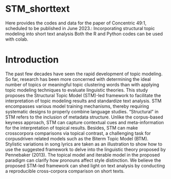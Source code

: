 # STM_shorttext
Here provides the codes and data for the paper of Concentric 49:1, scheduled to be published in June 2023.:
Incorporating structural topic modeling into short text analysis
Both the R and Python codes can be used with colab. 
# Introduction
The past few decades have seen the rapid development of topic modeling.
So far, research has been more concerned with determining the ideal
number of topics or meaningful topic clustering words than with applying
topic modeling techniques to evaluate linguistic theories. This study
proposes the Structural Topic Model (STM)-led framework to facilitate the
interpretation of topic modeling results and standardize text analysis. STM
encompasses various model training mechanisms, thereby requiring
systematic designs to properly combine language studies. “Structural” in
STM refers to the inclusion of metadata structure. Unlike the corpus-based
keyness approach, STM can capture contextual cues and meta-information
for the interpretation of topical results. Besides, STM can make crosscorpora
comparisons via topical contrast, a challenging task for corpusdriven
related models such as the Biterm Topic Model (BTM). Stylistic
variations in song lyrics are taken as an illustration to show how to use the
suggested framework to delve into the linguistic theory proposed by
Pennebaker (2013). The topical model and iterable model in the proposed
paradigm can clarify how pronouns affect style distinction. We believe the
proposed STM-led framework can shed light on text analysis by conducting
a reproducible cross-corpora comparison on short texts.

